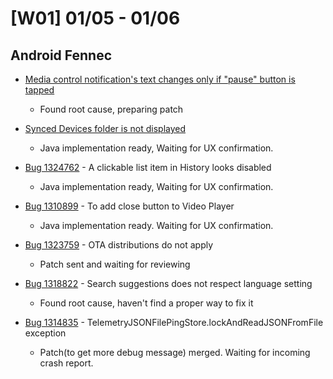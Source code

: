 # [W01] 01/05 - 01/06

## Android Fennec

* [Media control notification's text changes only if "pause" button is tapped](https://bugzilla.mozilla.org/show_bug.cgi?id=1322114)
    - Found root cause, preparing patch

* [ Synced Devices folder is not displayed](https://bugzilla.mozilla.org/show_bug.cgi?id=1314983)
    - Java implementation ready, Waiting for UX confirmation.

* [Bug 1324762](https://bugzilla.mozilla.org/show_bug.cgi?id=1324726) - A clickable list item in History looks disabled
    - Java implementation ready, Waiting for UX confirmation.

* [Bug 1310899](https://bugzilla.mozilla.org/show_bug.cgi?id=1310899) - To add close button to Video Player
    - Java implementation ready. Waiting for UX confirmation.

* [Bug 1323759](https://bugzilla.mozilla.org/show_bug.cgi?id=1323759) - OTA distributions do not apply
    - Patch sent and waiting for reviewing

* [Bug 1318822](https://bugzilla.mozilla.org/show_bug.cgi?id=1318822) -  Search suggestions does not respect language setting
    - Found root cause, haven't find a proper way to fix it

* [Bug 1314835](https://bugzilla.mozilla.org/show_bug.cgi?id=1314835) - TelemetryJSONFilePingStore.lockAndReadJSONFromFile exception
    - Patch(to get more debug message) merged. Waiting for incoming crash report.

